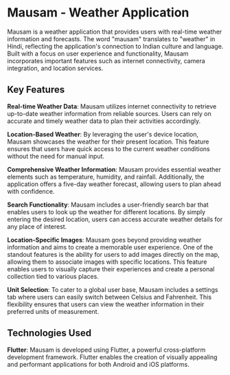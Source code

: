 # Mausam - Weather Application 

Mausam is a weather application that provides users with real-time weather information and forecasts. The word "mausam" translates to "weather" in Hindi, reflecting the application's connection to Indian culture and language. Built with a focus on user experience and functionality, Mausam incorporates important features such as internet connectivity, camera integration, and location services.

## Key Features

**Real-time Weather Data**: Mausam utilizes internet connectivity to retrieve up-to-date weather information from reliable sources. Users can rely on accurate and timely weather data to plan their activities accordingly.

**Location-Based Weather**: By leveraging the user's device location, Mausam showcases the weather for their present location. This feature ensures that users have quick access to the current weather conditions without the need for manual input.

**Comprehensive Weather Information**: Mausam provides essential weather elements such as temperature, humidity, and rainfall. Additionally, the application offers a five-day weather forecast, allowing users to plan ahead with confidence.

**Search Functionality**: Mausam includes a user-friendly search bar that enables users to look up the weather for different locations. By simply entering the desired location, users can access accurate weather details for any place of interest.

**Location-Specific Images**: Mausam goes beyond providing weather information and aims to create a memorable user experience. One of the standout features is the ability for users to add images directly on the map, allowing them to associate images with specific locations. This feature enables users to visually capture their experiences and create a personal collection tied to various places.

**Unit Selection**: To cater to a global user base, Mausam includes a settings tab where users can easily switch between Celsius and Fahrenheit. This flexibility ensures that users can view the weather information in their preferred units of measurement.

## Technologies Used

**Flutter**: Mausam is developed using Flutter, a powerful cross-platform development framework. Flutter enables the creation of visually appealing and performant applications for both Android and iOS platforms.
